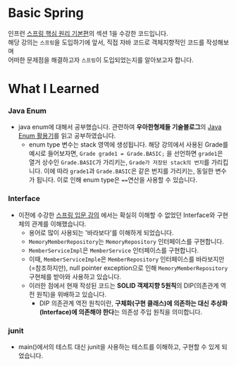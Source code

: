 # Basic Spring

인프런 [스프링 핵심 원리 기본편](https://www.inflearn.com/course/%EC%8A%A4%ED%94%84%EB%A7%81-%ED%95%B5%EC%8B%AC-%EC%9B%90%EB%A6%AC-%EA%B8%B0%EB%B3%B8%ED%8E%B8)의 섹션 1을 수강한 코드입니다.  
해당 강의는 `스프링`을 도입하기에 앞서, 직접 자바 코드로 객체지향적인 코드를 작성해보며  
어떠한 문제점을 해결하고자 `스프링`이 도입되었는지를 알아보고자 합니다.  

# What I Learned

### Java Enum
- java enum에 대해서 공부했습니다. 관련하여 **우아한형제들 기술블로그**의 [Java Enum 활용기](https://woowabros.github.io/tools/2017/07/10/java-enum-uses.html)를 읽고 공부하였습니다.
    - enum type 변수는 stack 영역에 생성됩니다. 해당 강의에서 사용된 Grade를 예시로 들어보자면, 
    `Grade grade1 = Grade.BASIC;` 을 선언하면 `grade1`은 열거 상수인 `Grade.BASIC`가 가리키는, 
    `Grade가 저장된 stack의 번지`를 가리킵니다. 이에 따라 `grade1`과 `Grade.BASIC`은 같은 번지를 가리키는, 동일한 변수가 됩니다. 이로 인해 enum type은 `==`연산을 사용할 수 있습니다.
    
### Interface
- 이전에 수강한 [스프링 입문 강의](https://www.inflearn.com/course/%EC%8A%A4%ED%94%84%EB%A7%81-%EC%9E%85%EB%AC%B8-%EC%8A%A4%ED%94%84%EB%A7%81%EB%B6%80%ED%8A%B8) 에서는 확실히 이해할 수 없었던 Interface와 구현체의 관계를 이해했습니다.
    - 용어로 많이 사용되는 '바라보다'를 이해하게 되었습니다.
    - `MemoryMemberRepository`는 `MemoryRepository` 인터페이스를 구현합니다.
    - `MemberServiceImpl`은 `MemberService` 인터페이스를 구현합니다.
    - 이때, `MemberServiceImple`은 `MemberRepository` 인터페이스를 바라보지만(=참조하지만), 
    null pointer exception으로 인해 `MemoryMemberRepository` 구현체를 받아와 사용하고 있습니다.
    - 이러한 점에서 현재 작성된 코드는 **SOLID 객제지향 5원칙**의 DIP(의존관계 역전 원칙)을 
    위배하고 있습니다.
        - DIP 의존관계 역전 원칙이란, **구체화(구현 클래스)에 의존하는 대신 추상화(Interface)에 의존해야 한다**는 의존성 주입 원칙을 의미합니다.
    
### junit
- main()에서의 테스트 대신 junit을 사용하는 테스트를 이해하고, 구현할 수 있게 되었습니다.

